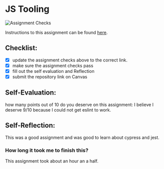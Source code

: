 JS Tooling
===================================
![Assignment Checks](https://github.com/IT3049C-Summer20/3-rock-paper-scissors-<GITHUB_USERNAME_HERE>/workflows/Assignment%20Checks/badge.svg)

Instructions to this assignment can be found [here](https://reedws.github.io/IT3049C/coursework/labs/tooling/).

## Checklist:
- [x] update the assignment checks above to the correct link.
- [x] make sure the assignment checks pass
- [x] fill out the self evaluation and Reflection
- [x] submit the repository link on Canvas

## Self-Evaluation: 
how many points out of 10 do you deserve on this assignment: 
I believe I deserve 9/10 because I could not get eslint to work.
## Self-Reflection:
This was a good assignment and was good to learn about cypress and jest.

### How long it took me to finish this?
This assignment took about an hour an a half. 